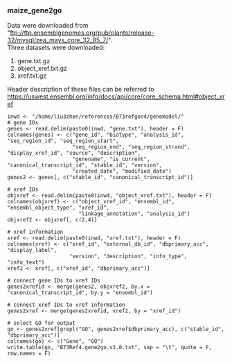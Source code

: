 ### maize_gene2go
Data were downloaded from "ftp://ftp.ensemblgenomes.org/pub/plants/release-32/mysql/zea_mays_core_32_85_7/".  
Three datasets were downloaded:

1. gene.txt.gz
2. object_xref.txt.gz
3. xref.txt.gz

Header description of these files can be referred to https://uswest.ensembl.org/info/docs/api/core/core_schema.html#object_xref

```
inwd <- "/home/liu3zhen/references/B73refgen4/genemodel/"
# gene IDs
genes <- read.delim(paste0(inwd, "gene.txt"), header = F)
colnames(genes) <- c("gene_id", "biotype", "analysis_id", "seq_region_id", "seq_region_start",
                     "seq_region_end", "seq_region_strand", "display_xref_id", "source", "description",
                     "genename", "is_current", "canonical_transcript_id", "stable_id", "version",
                     "created_date", "modified_date")
genes2 <- genes[, c("stable_id", "canonical_transcript_id")]

# xref IDs
objxref <- read.delim(paste0(inwd, "object_xref.txt"), header = F)
colnames(objxref) <- c("object_xref_id", "ensembl_id", "ensembl_object_type", "xref_id",
                       "linkage_annotation", "analysis_id")
objxref2 <- objxref[, c(2,4)]

# xref information
xref <- read.delim(paste0(inwd, "xref.txt"), header = F)
colnames(xref) <- c("xref_id", "external_db_id", "dbprimary_acc", "display_label",
                    "version", "description", "info_type", "info_text")
xref2 <- xref[, c("xref_id", "dbprimary_acc")]

# connect gene IDs to xref IDs
genes2xrefid <- merge(genes2, objxref2, by.x = "canonical_transcript_id", by.y = "ensembl_id")

# connect xref IDs to xref information
genes2xref <- merge(genes2xrefid, xref2, by = "xref_id")

# select GO for output
go <- genes2xref[grepl("GO", genes2xref$dbprimary_acc), c("stable_id", "dbprimary_acc")]
colnames(go) <- c("Gene", "GO")
write.table(go, "B73Ref4.gene2go.v1.0.txt", sep = "\t", quote = F, row.names = F)
```
